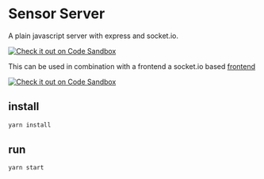 # Sensor Server

A plain javascript server with express and socket.io.

[![Check it out on Code Sandbox](https://codesandbox.io/static/img/play-codesandbox.svg)](https://codesandbox.io/s/github/GBSL-Informatik/sensor-server-skeleton)

This can be used in combination with a frontend a socket.io based [frontend](https://github.com/GBSL-Informatik/sensor-frontend-skeleton)

[![Check it out on Code Sandbox](https://codesandbox.io/static/img/play-codesandbox.svg)](https://codesandbox.io/s/github/GBSL-Informatik/sensor-frontend-skeleton)

## install

```sh
yarn install
```

## run
```sh
yarn start
```
